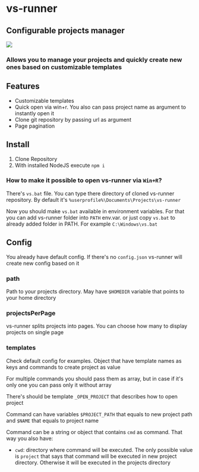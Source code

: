 # vs-runner

## Configurable projects manager

![](docs/showcase.gif)

### Allows you to manage your projects and quickly create new ones based on customizable templates

## Features

- Customizable templates
- Quick open via win+r. You also can pass project name as argument to instantly open it
- Clone git repository by passing url as argument
- Page pagination

## Install

1. Clone Repository
2. With installed NodeJS execute `npm i`

### How to make it possible to open vs-runner via `Win+R`?

There's `vs.bat` file. You can type there directory of cloned vs-runner repository. By default it's `%userprofile%\Documents\Projects\vs-runner`

Now you should make `vs.bat` available in environment variables. For that you can add vs-runner folder into `PATH` env.var. or just copy `vs.bat` to already added folder in PATH. For example `C:\Windows\vs.bat`

## Config

You already have default config. If there's no `config.json` vs-runner will create new config based on it

### path

Path to your projects directory. May have `$HOMEDIR` variable that points to your home directory

### projectsPerPage

vs-runner splits projects into pages. You can choose how many to display projects on single page

### templates

Check default config for examples. Object that have template names as keys and commands to create project as value

For multiple commands you should pass them as array, but in case if it's only one you can pass only it without array

There's should be template `_OPEN_PROJECT` that describes how to open project

Command can have variables `$PROJECT_PATH` that equals to new project path and `$NAME` that equals to project name

Command can be a string or object that contains `cmd` as command. That way you also have:

- `cwd`: directory where command will be executed. The only possible value is `project` that says that command will be executed in new project directory. Otherwise it will be executed in the projects directory
